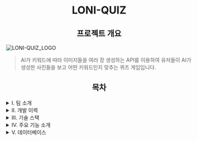 <!-- 마크다운 작성 시 html 코드와 혼합해서 작성해도 되지만 마크다운 코드와 html코드가 붙지 않게 할 것. -->
<h1 align="center">LONI-QUIZ</h1>

<h2 align="center">프로젝트 개요</h2>

<img alt="LONI-QUIZ_LOGO" src="https://github.com/sarimiro56/Markdown_Test/assets/128454837/08a7d58e-f8ba-436b-9db9-541f9fef4396" />


>AI가 키워드에 따라 이미지들을 여러 장 생성하는 API를 이용하여 유저들이 AI가 생성한 사진들을 보고 어떤 키워드인지 맞추는 퀴즈 게임입니다.

<!-- 간략한 개요와 함께 강조되는 이미지를 넣으시오. ex) 로고, 메인화면, 동영상(시연)  // 또는 게임 플레이 방법을 간단히 소개하는 것도 좋습니다.  -->

<h2 align="center">목차</h2>

<details>
  <summary>I. 팀 소개</summary>
  <!-- 할 일은 자신이 한 것을 <td>할 일</td> 내부에 <li></li>를 만들어 입력할 것. -->
  <h3 align="center" id = "I_team">[야자수] Team</h3>
  <img alt="palm tree" src="https://github.com/sarimiro56/Markdown_Test/assets/128454837/463b4910-fa09-4f02-90e7-43554b236058" />  
  <p align="center">※ 프로필 이미지를 누르면 해당 GitHub로 이동합니다! </p>
  <Table align="center">
    <tr>
      <td>Github</td>
      <td>이름</td>
      <td>담당</td>
    </tr>
    <tr>
      <td>
        <a href="https://github.com/bumjun2" target="_blank">
          <img src="https://github.com/bumjun2.png?size=50" alt="bumjun2's GitHub" />
        </a>
      </td>
      <td>정범준</td>
      <td>BackEnd & FrontEnd</td>
    </tr>
    <tr>
      <td>
        <a href="https://github.com/smg0218" target="_blank">
          <img src="https://avatars.githubusercontent.com/u/97341527?v=4" width="50" height="50" alt="Ajeabal's GitHub" />
        </a>
      </td>
      <td>이승한</td>
      <td>Backend</td>
    </tr>
    <tr>
      <td>
        <a href="https://github.com/oyg9731" target="_blank">
          <img src="https://github.com/oyg9731.png?size=50" alt="oyg9731's GitHub" />
        </a>
      </td>
      <td>오영석</td>
      <td>Project Manager & FrontEnd</td>
    </tr>
    <tr>
      <td>
        <a href="https://github.com/YoungHeeSo" target="_blank">
          <img src="https://github.com/YoungHeeSo.png?size=50" alt="YoungHeeSo's GitHub" />
        </a>
      </td>
      <td>박소영</td>
      <td>FrontEnd & BackEnd</td>
    </tr>
    <tr>
      <td>
        <a href="https://github.com/sarimiro56" target="_blank">
          <img src="https://github.com/sarimiro56.png?size=50" alt="sarimiro56's GitHub" />
        </a>
      </td>
      <td>태은선</td>
      <td>FrontEnd</td>
    </tr>
  </Table>
</details>

<details>
  <summary>II. 개발 이력</summary>
  <h3 align="center">개발 이력</h3>
  <p align="center">
    개발기간: 2024년 01월 15일 ~ 2024년 02월 19일
  </p>
  <!-- 이 곳에 개발 일정 달력을 넣어주세요. -->
</details>

<details>
  <summary>III. 기술 스택</summary>
  <h3 align="center">기술 스택</h3>

  <h4 align="center"> Frontend </h4>
  <p align="center">
    <img alt="Javascript" src="https://img.shields.io/badge/javascript-%23323330.svg?style=for-the-badge&logo=javascript&logoColor=%23F7DF1E" />
    <img alt="React" src="https://img.shields.io/badge/react-%2320232a.svg?style=for-the-badge&logo=react&logoColor=%2361DAFB" />
    <img alt="HTML5" src="https://img.shields.io/badge/html5-%23E34F26.svg?style=for-the-badge&logo=html5&logoColor=white" /> 
    <img alt="CSS3" src="https://img.shields.io/badge/css3-%231572B6.svg?style=for-the-badge&logo=css3&logoColor=white" /> 
    <img alt="Bootstrap" src="https://img.shields.io/badge/bootstrap-%238511FA.svg?style=for-the-badge&logo=bootstrap&logoColor=white" />
  </p>

  <h4 align="center"> Backend </h4>
  <p align="center">
    <img alt="NodeJS" src="https://img.shields.io/badge/node.js-6DA55F?style=for-the-badge&logo=node.js&logoColor=white" />
    <img alt="Java" src="https://img.shields.io/badge/java-%23ED8B00.svg?style=for-the-badge&logo=openjdk&logoColor=white" />
    <img alt="JSON" src="https://img.shields.io/badge/JSON-000000?style=flat-square&logo=json&logoColor=white"/>
    <img alt="Spring" src="https://img.shields.io/badge/spring-%236DB33F.svg?style=for-the-badge&logo=spring&logoColor=white"/>

  </p>

  <h4 align="center"> DB </h4>
  <p align="center">
    <img alt="MariaDb" src="https://img.shields.io/badge/MariaDB-003545?style=for-the-badge&logo=mariadb&logoColor=white" />
    <img alt="AWS" src="https://img.shields.io/badge/AWS-%23FF9900.svg?style=for-the-badge&logo=amazon-aws&logoColor=white" />
  </p>

  <h4 align="center"> Tools </h4>
  <p align="center">
    <img alt="GIT" src="https://img.shields.io/badge/git-%23F05033.svg?style=for-the-badge&logo=git&logoColor=white" />
    <img alt="GitHub" src="https://img.shields.io/badge/github-%23121011.svg?style=for-the-badge&logo=github&logoColor=white" />
    <img alt="Postman" src="https://img.shields.io/badge/Postman-FF6C37?style=for-the-badge&logo=postman&logoColor=white" />
    <img alt="IntelliJ IDEA" src="https://img.shields.io/badge/IntelliJIDEA-000000.svg?style=for-the-badge&logo=intellij-idea&logoColor=white" />
  </p>

  <h4 align="center"> Another Tools</h4>
  <p align="center">
    <img alt="Canva" src="https://img.shields.io/badge/Canva-%2300C4CC.svg?style=for-the-badge&logo=Canva&logoColor=white" />
    <img alt="Figma" src="https://img.shields.io/badge/figma-%23F24E1E.svg?style=for-the-badge&logo=figma&logoColor=white" />
  </p>
</details>

<details>
  <summary>IV. 주요 기능 소개</summary>
  <h3 align="center">주요 기능 소개</h3>
  <!-- 설명할 때 요약할 부분은 > 를 이용하여 내용을 강조할 것. -->

- /login (로그인)

![image](https://github.com/sarimiro56/Markdown_Test/assets/128454837/cc015258-82d1-4174-b207-9644f84b1999)

> 로그인 화면

  <!-- 사진 첨부 -->

- /join (회원가입)

![image](https://github.com/sarimiro56/Markdown_Test/assets/128454837/e98fdda4-6eda-42fa-bb24-a5a839f493b8)

> 회원가입 화면

- / (메인)

![image](https://github.com/sarimiro56/Markdown_Test/assets/128454837/bb830468-01d6-49f8-a77a-d78ad38f7888)


> 게임 소개 화면

  <!-- 사진 첨부 -->
- /lobby (게임 로비)

![image](https://github.com/sarimiro56/Markdown_Test/assets/128454837/fa4de063-b10b-4e34-b31b-c2f341da4263)


> 게임 방 생성 및 입장 이전 화면

  <!-- 사진 첨부 -->
- /gamepage (게임방)

> 게임 하는 곳

  <!-- 사진 첨부 -->
</details>

<details>
  <summary>V. 데이터베이스</summary>
  <h3 align="center">데이터베이스</h3>
  <!-- DB 테이블 사진 필요. -->

  ![image](https://github.com/sarimiro56/Markdown_Test/assets/128454837/725722f5-1499-41fb-a0bb-92ded3664538)
  
</details>
